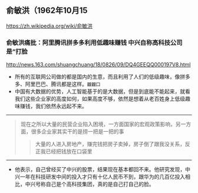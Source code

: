 ## 俞敏洪（1962年10月15
https://zh.wikipedia.org/wiki/俞敏洪
### 俞敏洪痛批：阿里腾讯拼多多利用低趣味赚钱 中兴自称高科技公司是“打脸
http://news.163.com/shuangchuang/18/0826/09/DQ4GEEQQ000197V8.html
- 所有的互联网公司做的都是国内的生意，而且利用了人们的低级趣味，像拼多多、阿里巴巴、腾讯都是这样。`龖龖囗`
- 中国有大数据的优势，人工智能基于的是大数据，但是到底能不能起来，就看我们这些企业家的高度如何，如果高度不够，依然是想着从老百姓身上低级趣味赚钱，我们依然永远起不来。
---
>现在之所以大量的民营企业陷入困境，一方面国家的宏观政策影响，另一方面，很多企业家其实干的是捞一把是一把的事
>>大量的人进入房地产，赚完钱把房子卖掉，房子倒了跟我没关系，反正我已经把钱放在口袋里
---
- 他表示，自己曾经买了中兴的股票，结果现在基本都回不来。他研究发现，中兴一年在科技研发中间的投入才只有十亿人民币不到，跟华为的几百亿投入相比，中兴号称自己是个高科技集团，真的是自己打自己的脸。